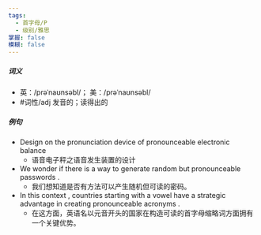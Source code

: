 ```yaml
---
tags:
  - 首字母/P
  - 级别/雅思
掌握: false
模糊: false
---
```

##### 词义
- 英：/prəˈnaʊnsəbl/； 美：/prəˈnaʊnsəbl/
- #词性/adj  发音的；读得出的
##### 例句
- Design on the pronunciation device of pronounceable electronic balance
	- 语音电子秤之语音发生装置的设计
- We wonder if there is a way to generate random but pronounceable passwords .
	- 我们想知道是否有方法可以产生随机但可读的密码。
- In this context , countries starting with a vowel have a strategic advantage in creating pronounceable acronyms .
	- 在这方面，英语名以元音开头的国家在构造可读的首字母缩略词方面拥有一个关键优势。
